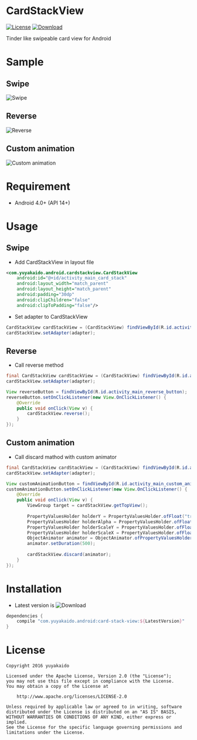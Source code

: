 # CardStackView

[![License](https://img.shields.io/badge/License-Apache%202.0-blue.svg)](https://opensource.org/licenses/Apache-2.0)
[![Download](https://api.bintray.com/packages/yuyakaido/maven/CardStackView/images/download.svg)](https://bintray.com/yuyakaido/maven/CardStackView/_latestVersion)

Tinder like swipeable card view for Android

# Sample

## Swipe

![Swipe](https://github.com/yuyakaido/CardStackView/blob/master/sample-orverview.gif)

## Reverse

![Reverse](https://github.com/yuyakaido/CardStackView/blob/master/sample-reverse.gif)

## Custom animation

![Custom animation](https://github.com/yuyakaido/CardStackView/blob/master/sample-custom-animation.gif)

# Requirement

- Android 4.0+ (API 14+)

# Usage

## Swipe

- Add CardStackView in layout file

```xml
<com.yuyakaido.android.cardstackview.CardStackView
    android:id="@+id/activity_main_card_stack"
    android:layout_width="match_parent"
    android:layout_height="match_parent"
    android:padding="30dp"
    android:clipChildren="false"
    android:clipToPadding="false"/>
```

- Set adapter to CardStackView

```java
CardStackView cardStackView = (CardStackView) findViewById(R.id.activity_main_card_stack);
cardStackView.setAdapter(adapter);
```

## Reverse

- Call reverse method

```java
final CardStackView cardStackView = (CardStackView) findViewById(R.id.activity_main_card_stack_view);
cardStackView.setAdapter(adapter);

View reverseButton = findViewById(R.id.activity_main_reverse_button);
reverseButton.setOnClickListener(new View.OnClickListener() {
    @Override
    public void onClick(View v) {
        cardStackView.reverse();
    }
});
```

## Custom animation

- Call discard mathod with custom animator

```java
final CardStackView cardStackView = (CardStackView) findViewById(R.id.activity_main_card_stack_view);
cardStackView.setAdapter(adapter);

View customAnimationButton = findViewById(R.id.activity_main_custom_animation_button);
customAnimationButton.setOnClickListener(new View.OnClickListener() {
    @Override
    public void onClick(View v) {
        ViewGroup target = cardStackView.getTopView();
        
        PropertyValuesHolder holderY = PropertyValuesHolder.ofFloat("translationY", 0.f, 600.f);
        PropertyValuesHolder holderAlpha = PropertyValuesHolder.ofFloat("alpha", 1.0f, 0.8f);
        PropertyValuesHolder holderScaleY = PropertyValuesHolder.ofFloat("scaleY", 1.0f, 0.3f);
        PropertyValuesHolder holderScaleX = PropertyValuesHolder.ofFloat("scaleX", 1.0f, 0.3f);
        ObjectAnimator animator = ObjectAnimator.ofPropertyValuesHolder(target, holderY, holderScaleY, holderScaleX, holderAlpha);
        animator.setDuration(500);
        
        cardStackView.discard(animator);
    }
});
```

# Installation

- Latest version is ![Download](https://api.bintray.com/packages/yuyakaido/maven/CardStackView/images/download.svg)

```groovy
dependencies {
    compile "com.yuyakaido.android:card-stack-view:${LatestVersion}"
}
```

# License

```
Copyright 2016 yuyakaido

Licensed under the Apache License, Version 2.0 (the "License");
you may not use this file except in compliance with the License.
You may obtain a copy of the License at

    http://www.apache.org/licenses/LICENSE-2.0

Unless required by applicable law or agreed to in writing, software
distributed under the License is distributed on an "AS IS" BASIS,
WITHOUT WARRANTIES OR CONDITIONS OF ANY KIND, either express or implied.
See the License for the specific language governing permissions and
limitations under the License.
```

